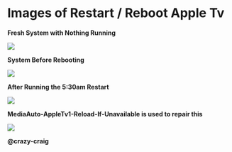 # Images of Restart / Reboot Apple Tv
    
**Fresh System with Nothing Running**
 
![](Images%20of%20Restart%20%20Reboot%20Apple%20Tv/System%20At%20Rest.PNG)

**System Before Rebooting**
 
![](Images%20of%20Restart%20%20Reboot%20Apple%20Tv/Before%20Running%20Restart%20AutoMation.PNG)

**After Running the 5:30am Restart**
 
![](Images%20of%20Restart%20%20Reboot%20Apple%20Tv/After%20Complete%20Restart%20Automation.PNG) 
 
**MediaAuto-AppleTv1-Reload-If-Unavailable is used to repair this**
 
![](Images%20of%20Restart%20%20Reboot%20Apple%20Tv/Apple%20Tv%20Fails%20To%20Reload%20AutoMatically.png)

**@crazy-craig**
